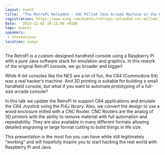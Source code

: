 ```yaml
---
layout: event
title:  "The RetroPi Reloaded - CNC Milled Java Arcade Machine on the Raspberry Pi"
registration: https://www.xing.com/events/retropi-reloaded-cnc-milled-java-arcade-machine-raspi-1720400
date:   2016-11-03 19:15:00 +0100
tags: events
speakers: 
 - steveonjava
location: synyx
---
```


The RetroPi is a custom-designed handheld console using a Raspberry Pi with a pure Java software stack for emulation and graphics.  In this rework of the original RetroPi console, we go broader and bigger!

While 8-bit consoles like the NES are a lot of fun, the C64 (Commodore 64) was a real hacker’s machine.  And 3D printing is suitable for building a small handheld console, but what if you want to automate prototyping of a full-size arcade console?

In this talk we update the RetroPi to support C64 applications and emulate the C64 Joystick using the Pi4J library.  Also, we convert the design to use a wood enclosure milled with a CNC Router. CNC Routers are the analog of 3D printers with the ability to remove material with full automation and repeatability. They are also available in many different formats allowing detailed engraving or large format cutting to build things in life size.

This presentation is the most fun you can have while still legitimately “working” and will hopefully inspire you to start hacking the real world with Raspberry Pi and Java.
